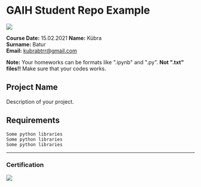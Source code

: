 # GAIH Student Repo Example
![](img/logo.png)

**Course Date:** 15.02.2021 
**Name:** Kübra  
**Surname:** Batur  
**Email:** kubrabtrr@gmail.com  

**Note:** Your homeworks can be formats like ".ipynb" and ".py". **Not ".txt" files!!** Make sure that your codes works.  

## Project Name
Description of your project.

## Requirements
```
Some python libraries
Some python libraries
Some python libraries
```
---

### Certification
![](img/certificate_ex.png)

